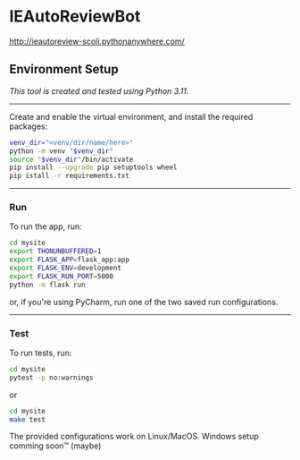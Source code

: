 # IEAutoReviewBot

http://ieautoreview-scoli.pythonanywhere.com/

## Environment Setup

_This tool is created and tested using Python 3.11._
<hr/>

Create and enable the virtual environment, and install the required packages:
``` bash
venv_dir="<venv/dir/name/here>"
python -m venv "$venv_dir"
source "$venv_dir"/bin/activate
pip install --upgrade pip setuptools wheel
pip istall -r requirements.txt
```
<hr/>

### Run

To run the app, run:
``` bash
cd mysite
export THONUNBUFFERED=1
export FLASK_APP=flask_app:app
export FLASK_ENV=development
export FLASK_RUN_PORT=5000
python -m flask run 
```
or, if you're using PyCharm, run one of the two saved run configurations.
<hr/>

### Test

To run tests, run:
``` bash
cd mysite
pytest -p no:warnings
```
or
``` bash
cd mysite
make test
```

The provided configurations work on Linux/MacOS. Windows setup comming soon™ (maybe)
